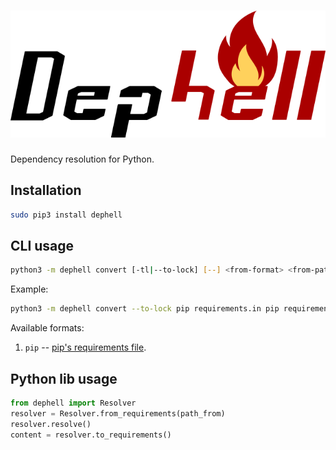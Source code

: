 # ![DepHell](./assets/logo.png)

Dependency resolution for Python.

## Installation

```bash
sudo pip3 install dephell
```


## CLI usage

```bash
python3 -m dephell convert [-tl|--to-lock] [--] <from-format> <from-path> <to-format> <to-path>
```

Example:

```bash
python3 -m dephell convert --to-lock pip requirements.in pip requirements.txt
```

Available formats:

1. `pip` -- [pip's requirements file](https://pip.pypa.io/en/stable/user_guide/#id1).


## Python lib usage

```python
from dephell import Resolver
resolver = Resolver.from_requirements(path_from)
resolver.resolve()
content = resolver.to_requirements()
```
